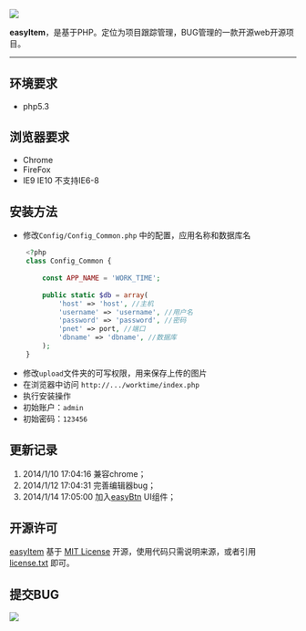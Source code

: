 ![](https://raw.github.com/hoosin/easyItem/master/Static/images/logo.png)

**easyItem**，是基于PHP。定位为项目跟踪管理，BUG管理的一款开源web开源项目。

----------


环境要求
----

 - php5.3


浏览器要求
----------
- Chrome
- FireFox
- IE9 IE10 不支持IE6-8


安装方法
----------
- 修改`Config/Config_Common.php` 中的配置，应用名称和数据库名
		
```php
	<?php
	class Config_Common {
	
	    const APP_NAME = 'WORK_TIME';
	
	    public static $db = array(
	        'host' => 'host', //主机
	        'username' => 'username', //用户名
	        'password' => 'password', //密码
	        'pnet' => port, //端口
	        'dbname' => 'dbname', //数据库
	    );
	}
```

- 修改`upload`文件夹的可写权限，用来保存上传的图片
- 在浏览器中访问 `http://.../worktime/index.php`
- 执行安装操作
- 初始账户：`admin`
- 初始密码：`123456`

更新记录
----------
1. 2014/1/10 17:04:16 兼容chrome；
2. 2014/1/12 17:04:31 完善编辑器bug；
3. 2014/1/14 17:05:00 加入[easyBtn](https://github.com/hoosin/easyBtn "easyBtn") UI组件；


开源许可
----------
 [easyItem](https://github.com/hoosin/easyItem "easyItem") 基于 [MIT License](http://zh.wikipedia.org/wiki/MIT_License "MIT License") 开源，使用代码只需说明来源，或者引用 [license.txt](https://github.com/hoosin/easyItem/blob/master/LICENSE.txt "license.txt")  即可。

提交BUG
----------
[![](https://raw.github.com/hoosin/lite/master/img/btn.png)](https://github.com/hoosin/easyItem/issues)







